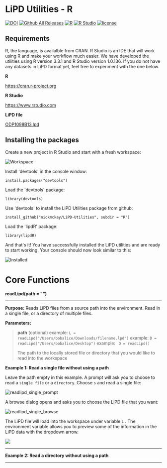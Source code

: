# LiPD Utilities - R

[![DOI](https://zenodo.org/badge/23949/chrismheiser/lipdR.svg)](https://zenodo.org/badge/latestdoi/23949/chrismheiser/lipdR)
[![Github All Releases](https://img.shields.io/github/downloads/chrismheiser/lipdR/total.svg?maxAge=2592000)](https://github.com/chrismheiser/lipdR)
[![R](https://img.shields.io/badge/R-3.3.1-blue.svg)]()
[![R Studio](https://img.shields.io/badge/RStudio-0.99.903-yellow.svg)]()
[![license](https://img.shields.io/badge/license-GPL-brightgreen.svg)]()


Requirements
-------------

R, the language, is availalble from CRAN. R Studio is an IDE that will work using R and make your workflow much easier. We have developed the utilities using R version 3.3.1 and R Studio version 1.0.136. If you do not have any datasets in LiPD format yet, feel free to experiment with the one below. 

**R**

https://cran.r-project.org

 **R Studio**

 https://www.rstudio.com

**LiPD file**

[ODP1098B13.lpd](https://github.com/nickmckay/LiPD-utilities/raw/master/Examples/ODP1098B13.lpd)

Installing the packages
-------------
Create a new project in R Studio and start with a fresh workspace:

![Workspace](https://www.dropbox.com/s/1yt894ph4cosou3/1_fresh.png?raw=1)

Install 'devtools' in the console window:

    install.packages("devtools")

Load the 'devtools' package:

    library(devtools)

Use 'devtools' to install the LiPD Utilities package from github:

    install_github("nickmckay/LiPD-Utilities", subdir = "R")

Load the 'lipdR' package:

    library(lipdR)

And that's it! You have successfully installed the LiPD utilities and are ready to start working. Your console should now look similar to this:

![Installed](https://www.dropbox.com/s/dl45u3r4yheeqxh/1_installed.png?raw=1)


Core Functions
===============



**readLipd(path = "")**

---------

**Purpose:** 
Reads LiPD files from a source path into the environment. Read in a single file, or a directory of multiple files.

**Parameters:**
> **path** (optional)
> example: `L = readLipd("/Users/bobalice/Downloads/filename.lpd")`
> example: `D = readLipd("/Users/bobalice/Desktop")`
> example: ` D = readLipd()`
> 
> The path to the locally stored file or directory that you would like to read into the workspace
>



**Example 1: Read a single file without using a path** 

Leave the path empty in this example.  A prompt will ask you to choose to read a `single file` or a `directory`.  Choose `s` and read a single file:

![readlipd_single_prompt](https://www.dropbox.com/s/suv2u7egvsh24hn/1_readlipd_prompt.png?raw=1)

A browse dialog opens and asks you to choose the LiPD file that you want:

![readlipd_single_browse](https://www.dropbox.com/s/6lqrx075onpnzqp/2_readlipd_browse.png?raw=1)



The LiPD file will load into the workspace under variable `L` .  The environment variable allows you to preview some of the information in the LiPD data with the dropdown arrow.


![](https://www.dropbox.com/s/0h58wbl1ovk8rw8/3_readlipd_done.png?raw=1)


----------


**Example 2: Read a directory without using a path** 


----------